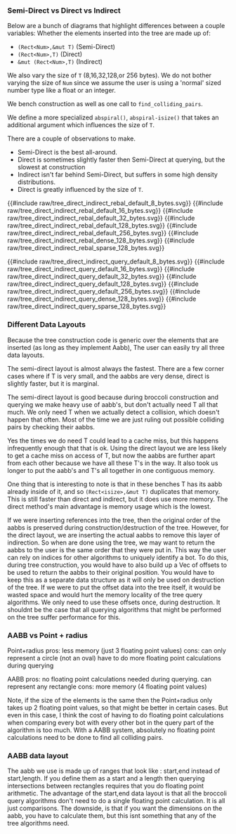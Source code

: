 
### Semi-Direct vs Direct vs Indirect

Below are a bunch of diagrams that highlight differences between a couple variables:
Whether the elements inserted into the tree are made up of:

* `(Rect<Num>,&mut T)` (Semi-Direct)
* `(Rect<Num>,T)` (Direct)
* `&mut (Rect<Num>,T)` (Indirect)

We also vary the size of `T` (8,16,32,128,or 256 bytes).
We do not bother varying the size of `Num` since we assume the user is using a
'normal' sized number type like a float or an integer.

We bench construction as well as one call to `find_colliding_pairs`.

We define a more specialized `abspiral()`, `abspiral-isize()` that takes an additional
argument which influences the size of `T`.

There are a couple of observations to make.
* Semi-Direct is the best all-around.
* Direct is sometimes slightly faster then Semi-Direct at querying, but the slowest at construction
* Indirect isn't far behind Semi-Direct, but suffers in some high density distributions.
* Direct is greatly influenced by the size of `T`.
 


<link rel="stylesheet" href="css/poloto.css">
{{#include raw/tree_direct_indirect_rebal_default_8_bytes.svg}}
{{#include raw/tree_direct_indirect_rebal_default_16_bytes.svg}}
{{#include raw/tree_direct_indirect_rebal_default_32_bytes.svg}}
{{#include raw/tree_direct_indirect_rebal_default_128_bytes.svg}}
{{#include raw/tree_direct_indirect_rebal_default_256_bytes.svg}}
{{#include raw/tree_direct_indirect_rebal_dense_128_bytes.svg}}
{{#include raw/tree_direct_indirect_rebal_sparse_128_bytes.svg}}

{{#include raw/tree_direct_indirect_query_default_8_bytes.svg}}
{{#include raw/tree_direct_indirect_query_default_16_bytes.svg}}
{{#include raw/tree_direct_indirect_query_default_32_bytes.svg}}
{{#include raw/tree_direct_indirect_query_default_128_bytes.svg}}
{{#include raw/tree_direct_indirect_query_default_256_bytes.svg}}
{{#include raw/tree_direct_indirect_query_dense_128_bytes.svg}}
{{#include raw/tree_direct_indirect_query_sparse_128_bytes.svg}}




### Different Data Layouts

Because the tree construction code is generic over the elements that are inserted (as long as they implement Aabb),
The user can easily try all three data layouts.

The semi-direct layout is almost always the fastest. 
There are a few corner cases where if T is very small, and the aabbs are very dense, direct is slightly faster, but it is marginal.

The semi-direct layout is good because during broccoli construction and querying we make heavy use of aabb's, but don't actually need T all that much. We only need T when we actually detect a collision, which doesn't happen that often. Most of the time we are just
ruling out possible colliding pairs by checking their aabbs.

Yes the times we do need T could lead to a cache miss, but this happens infrequently enough that that is ok.
Using the direct layout we are less likely to get a cache miss on access of T, but now the aabbs are further apart from each other
because we have all these T's in the way. It also took us longer to put the aabb's and T's all together in one contiguous memory.

One thing that is interesting to note is that in these benches T has its aabb already inside of it, and so `(Rect<isize>,&mut T)` duplicates that memory. This is still faster than direct and indirect, but it does use more memory. The direct method's main advantage is memory usage which is the lowest.

If we were inserting references into the tree, then the original order of the aabbs is preserved during construction/destruction of the tree. However, for the direct layout, we are inserting the actual aabbs to remove this layer of indirection. So when are done using the tree, we may want to return the aabbs to the user is the same order that they were put in. This way the user can rely on indices for other algorithms to uniquely identify a bot. To do this, during tree construction, you would have to also build up a Vec of offsets to be used to return the aabbs to their original position. You would have to keep this as a separate data structure as it will only be used on destruction of the tree. If we were to put the offset data into the tree itself, it would be wasted space and would hurt the memory locality of the tree query algorithms. We only need to use these offsets once, during destruction. It shouldnt be the case that all querying algorithms that might be performed on the tree suffer performance for this.


### AABB vs Point + radius

Point+radius pros:
less memory (just 3 floating point values)
cons:
can only represent a circle (not an oval)
have to do more floating point calculations during querying

AABB pros:
no floating point calculations needed during querying.
can represent any rectangle
cons:
more memory (4 floating point values)

Note, if the size of the elements is the same then the Point+radius only takes up 2 floating point values, so that might be better in certain cases. But even in this case, I think the cost of having to do floating point calculations when comparing every bot with every other bot in the query part of the algorithm is too much. With a AABB system, absolutely no floating point calculations need to be done to find all colliding pairs.

### AABB data layout

The aabb we use is made up of ranges that look like : start,end instead of start,length.  If you define them as a start and a length then querying intersections between rectangles requires that you do floating point arithmetic. The advantage of the start,end data layout is that all the broccoli query algorithms don't need to do a single floating point calculation. It is all
just comparisons. The downside, is that if you want the dimensions on the aabb, you have to calculate them, but this isnt something that any of the tree algorithms need. 
